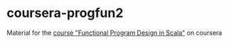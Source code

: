 # coursera-progfun2
Material for the [course "Functional Program Design in Scala"](https://www.coursera.org/learn/progfun2) on coursera
